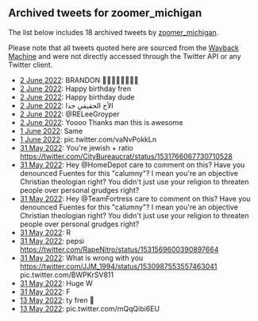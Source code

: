 ## Archived tweets for zoomer_michigan

The list below includes 18 archived tweets by
[zoomer_michigan](https://twitter.com/zoomer_michigan).

Please note that all tweets quoted here are sourced from the
[Wayback Machine](https://web.archive.org) and were not directly accessed through the Twitter API or
any Twitter client.

* [ 2 June 2022](https://web.archive.org/web/20220602190946/https://twitter.com/zoomer_michigan/status/1532437836946886860): BRANDON 🤣🤣🤣🤣🤣🤣🤣🤣 <!--1532437836946886860-->
* [ 2 June 2022](https://web.archive.org/web/20220602182447/https://twitter.com/zoomer_michigan/status/1532427973822926860): Happy birthday fren <!--1532427973822926860-->
* [ 2 June 2022](https://web.archive.org/web/20220602080301/https://twitter.com/zoomer_michigan/status/1532271366140993538): Happy birthday dude <!--1532271366140993538-->
* [ 2 June 2022](https://web.archive.org/web/20220602045810/https://twitter.com/zoomer_michigan/status/1532222703658311680): الأخ الحقيقي جدا <!--1532222703658311680-->
* [ 2 June 2022](https://web.archive.org/web/20220602024409/https://twitter.com/zoomer_michigan/status/1532191259539955712): @RELeeGroyper <!--1532191259539955712-->
* [ 2 June 2022](https://web.archive.org/web/20220602024241/https://twitter.com/zoomer_michigan/status/1532190714423136256): Yoooo Thanks man this is awesome <!--1532190714423136256-->
* [ 1 June 2022](https://web.archive.org/web/20220601023909/https://twitter.com/zoomer_michigan/status/1531827565232590848): Same <!--1531827565232590848-->
* [ 1 June 2022](https://web.archive.org/web/20220601022432/https://twitter.com/zoomer_michigan/status/1531823112647593984): pic.twitter.com/vaNvPokkLn <!--1531823112647593984-->
* [31 May 2022](https://web.archive.org/web/20220531230533/https://twitter.com/zoomer_michigan/status/1531773683232083968): You're jewish + ratio https://twitter.com/CityBureaucrat/status/1531766067730710528 <!--1531773683232083968-->
* [31 May 2022](https://web.archive.org/web/20220531225209/https://twitter.com/zoomer_michigan/status/1531770411838492676): Hey  @HomeDepot   care to comment on this? Have you denounced Fuentes for this "calumny"? I mean you're an objective Christian theologian right? You didn't just use your religion to threaten people over personal grudges right? <!--1531770411838492676-->
* [31 May 2022](https://web.archive.org/web/20220531225208/https://twitter.com/zoomer_michigan/status/1531770355207000064): Hey  @TeamFortress  care to comment on this? Have you denounced Fuentes for this "calumny"? I mean you're an objective Christian theologian right? You didn't just use your religion to threaten people over personal grudges right? <!--1531770355207000064-->
* [31 May 2022](https://web.archive.org/web/20220531200157/https://twitter.com/zoomer_michigan/status/1531727546425004032): R <!--1531727546425004032-->
* [31 May 2022](https://web.archive.org/web/20220531175945/https://twitter.com/zoomer_michigan/status/1531696881868455939): pepsi https://twitter.com/RapeNitro/status/1531569600390897664 <!--1531696881868455939-->
* [31 May 2022](https://web.archive.org/web/20220531173526/https://twitter.com/zoomer_michigan/status/1531690632099643393): What is wrong with you  https://twitter.com/JJM_1994/status/1530987553557463041  pic.twitter.com/BWPKrSV811 <!--1531690632099643393-->
* [31 May 2022](https://web.archive.org/web/20220531163230/https://twitter.com/zoomer_michigan/status/1531674739801997312): Huge W <!--1531674739801997312-->
* [31 May 2022](https://web.archive.org/web/20220531070600/https://twitter.com/zoomer_michigan/status/1531532281831165952): F <!--1531532281831165952-->
* [13 May 2022](https://web.archive.org/web/20220513152754/https://twitter.com/zoomer_michigan/status/1525135554056167425): ty fren 🙏 <!--1525135554056167425-->
* [13 May 2022](https://web.archive.org/web/20220513151059/https://twitter.com/zoomer_michigan/status/1525131308338450432): pic.twitter.com/mQqQibi6EU <!--1525131308338450432-->
